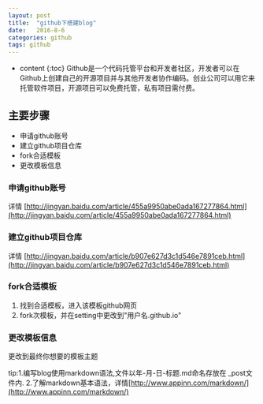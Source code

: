 ```yaml
---
layout: post
title:  "github下搭建blog"
date:   2016-8-6 
categories: github
tags: github
---
```


* content
{:toc}
    Github是一个代码托管平台和开发者社区，开发者可以在Github上创建自己的开源项目并与其他开发者协作编码。创业公司可以用它来托管软件项目，开源项目可以免费托管，私有项目需付费。




## 主要步骤
* 申请github账号
* 建立github项目仓库
* fork合适模板
* 更改模板信息

### 申请github账号

详情 [http://jingyan.baidu.com/article/455a9950abe0ada167277864.html](http://jingyan.baidu.com/article/455a9950abe0ada167277864.html)

### 建立github项目仓库

详情 [http://jingyan.baidu.com/article/b907e627d3c1d546e7891ceb.html](http://jingyan.baidu.com/article/b907e627d3c1d546e7891ceb.html)

### fork合适模板

1. 找到合适模板，进入该模板github网页
2. fork次模板，并在setting中更改到"用户名.github.io"

### 更改模板信息

更改到最终你想要的模板主题

tip:1.编写blog使用markdown语法,文件以年-月-日-标题.md命名存放在 _post文件内.
    2.了解markdown基本语法，详情[http://www.appinn.com/markdown/](http://www.appinn.com/markdown/)

